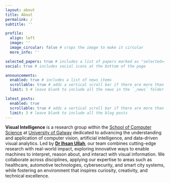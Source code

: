 ```yaml
---
layout: about
title: About
permalink: /
subtitle: ''

profile:
  align: left
  image: ''
  image_circular: false # crops the image to make it circular
  more_info: ''

selected_papers: true # includes a list of papers marked as "selected={true}"
social: true # includes social icons at the bottom of the page

announcements:
  enabled: true # includes a list of news items
  scrollable: true # adds a vertical scroll bar if there are more than 3 news items
  limit: 5 # leave blank to include all the news in the `_news` folder

latest_posts:
  enabled: true
  scrollable: true # adds a vertical scroll bar if there are more than 3 new posts items
  limit: 3 # leave blank to include all the blog posts
---
```

**Visual Intelligence** is a research group within the [School of Computer Science](https://www.universityofgalway.ie/science-engineering/school-of-computer-science/) at [University of Galway](https://www.universityofgalway.ie/) dedicated to advancing the understanding and application of computer vision, artificial intelligence, and data-driven visual analytics. Led by **[Dr Ihsan Ullah](https://research.universityofgalway.ie/en/persons/ihsan-ullah)**, our team combines cutting-edge research with real-world impact, exploring innovative ways to enable machines to interpret, reason about, and interact with visual information. We collaborate across disciplines, applying our expertise to areas such as healthcare, automotive technologies, cybersecurity, and smart city systems, while fostering an environment that inspires curiosity, creativity, and technical excellence.
